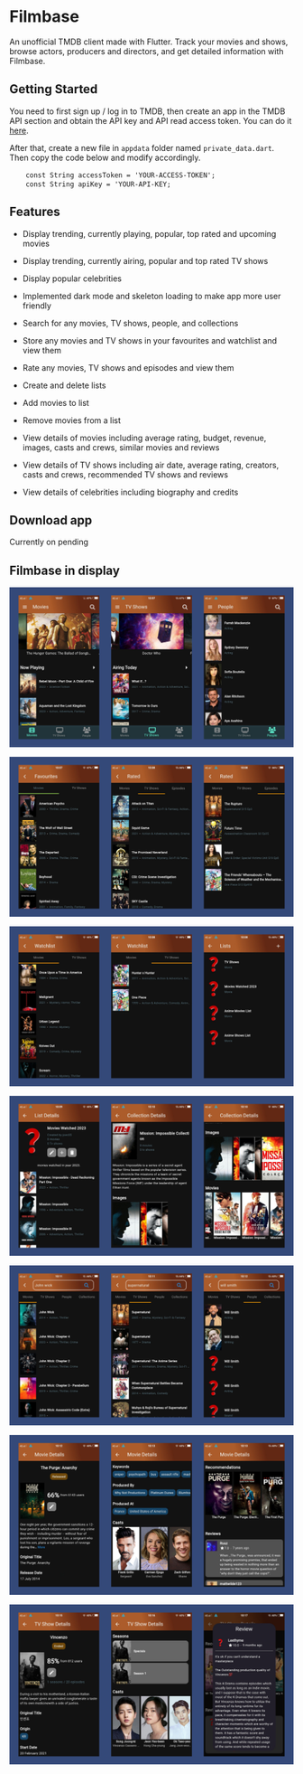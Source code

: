 # Filmbase

An unofficial TMDB client made with Flutter. Track your movies and shows, browse actors, producers and directors, and get detailed information with Filmbase.

## Getting Started

You need to first sign up / log in to TMDB, then create an app in the TMDB API section and obtain the API key and API read access token. You can do it [here](https://www.themoviedb.org/settings/api).

After that, create a new file in `appdata` folder named `private_data.dart`. Then copy the code below and modify accordingly.

```
    const String accessToken = 'YOUR-ACCESS-TOKEN';
    const String apiKey = 'YOUR-API-KEY;
```

## Features

* Display trending, currently playing, popular, top rated and upcoming movies

* Display trending, currently airing, popular and top rated TV shows

* Display popular celebrities

* Implemented dark mode and skeleton loading to make app more user friendly

* Search for any movies, TV shows, people, and collections

* Store any movies and TV shows in your favourites and watchlist and view them

* Rate any movies, TV shows and episodes and view them

* Create and delete lists

* Add movies to list

* Remove movies from a list

* View details of movies including average rating, budget, revenue, images, casts and crews, similar movies and reviews

* View details of TV shows including air date, average rating, creators, casts and crews, recommended TV shows and reviews

* View details of celebrities including biography and credits

## Download app

Currently on pending

## Filmbase in display

![Filmbase demo 1](https://github.com/joec05/files/blob/main/tmdb_client/demo_1.png?raw=true "Filmbase demo 1")

![Filmbase demo 2](https://github.com/joec05/files/blob/main/tmdb_client/demo_2.png?raw=true "Filmbase demo 2")

![Filmbase demo 3](https://github.com/joec05/files/blob/main/tmdb_client/demo_3.png?raw=true "Filmbase demo 3")

![Filmbase demo 4](https://github.com/joec05/files/blob/main/tmdb_client/demo_4.png?raw=true "Filmbase demo 4")

![Filmbase demo 5](https://github.com/joec05/files/blob/main/tmdb_client/demo_5.png?raw=true "Filmbase demo 5")

![Filmbase demo 6](https://github.com/joec05/files/blob/main/tmdb_client/demo_6.png?raw=true "Filmbase demo 6")

![Filmbase demo 7](https://github.com/joec05/files/blob/main/tmdb_client/demo_7.png?raw=true "Filmbase demo 7")